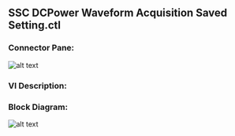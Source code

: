 ## **SSC DCPower Waveform Acquisition Saved Setting.ctl**
### Connector Pane:
![alt text](/DCPower/SSC%20DCPower/Waveform%20Acquisition/SSC%20DCPower%20Waveform%20Acquisition%20Saved%20Setting.ctlc.png "SSC DCPower Waveform Acquisition Saved Setting.ctl connector pane")

### VI Description:


### Block Diagram:
![alt text](/DCPower/SSC%20DCPower/Waveform%20Acquisition/SSC%20DCPower%20Waveform%20Acquisition%20Saved%20Setting.ctld.png "SSC DCPower Waveform Acquisition Saved Setting.ctl block diagram")
